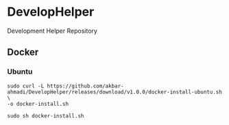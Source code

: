 # DevelopHelper
Development Helper Repository


## Docker
### Ubuntu
```
sudo curl -L https://github.com/akbar-ahmadi/DevelopHelper/releases/download/v1.0.0/docker-install-ubuntu.sh \
-o docker-install.sh
```
```
sudo sh docker-install.sh
```
